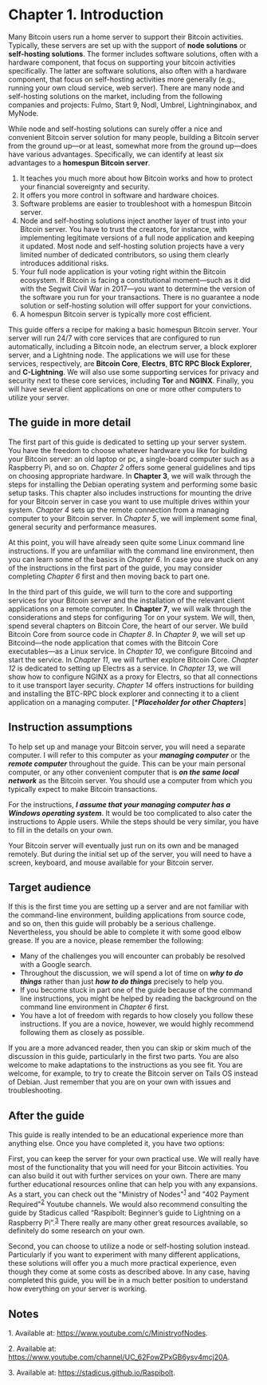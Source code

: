 # Chapter 1. Introduction

Many Bitcoin users run a home server to support their Bitcoin activities. Typically, these servers are set up with the support of **node solutions** or **self-hosting solutions**. The former includes software solutions, often with a hardware component, that focus on supporting your bitcoin activities specifically. The latter are software solutions, also often with a hardware component, that focus on self-hosting activities more generally (e.g., running your own cloud service, web server). There are many node and self-hosting solutions on the market, including from the following companies and projects: Fulmo, Start 9, Nodl, Umbrel, Lightninginabox, and MyNode.  

While node and self-hosting solutions can surely offer a nice and convenient Bitcoin server solution for many people, building a Bitcoin server from the ground up—or at least, somewhat more from the ground up—does have various advantages. Specifically, we can identify at least six advantages to a **homespun Bitcoin server**.      

1. It teaches you much more about how Bitcoin works and how to protect your financial sovereignty and security. 
2. It offers you more control in software and hardware choices.
3. Software problems are easier to troubleshoot with a homespun Bitcoin server. 
4. Node and self-hosting solutions inject another layer of trust into your Bitcoin server. You have to trust the creators, for instance, with implementing legitimate versions of a full node application and keeping it updated. Most node and self-hosting solution projects have a very limited number of dedicated contributors, so using them clearly introduces additional risks.
5. Your full node application is your voting right within the Bitcoin ecosystem. If Bitcoin is facing a constitutional moment—such as it did with the Segwit Civil War in 2017—you want to determine the version of the software you run for your transactions. There is no guarantee a node solution or self-hosting solution will offer support for your convictions.  
6. A homespun Bitcoin server is typically more cost efficient.    

This guide offers a recipe for making a basic homespun Bitcoin server. Your server will run 24/7 with core services that are configured to run automatically, including a Bitcoin node, an electrum server, a block explorer server, and a Lightning node. The applications we will use for these services, respectively, are **Bitcoin Core**, **Electrs**, **BTC RPC Block Explorer**, and **C-Lightning**. We will also use some supporting services for privacy and security next to these core services, including **Tor** and **NGINX**. Finally, you will have several client applications on one or more other computers to utilize your server.


## The guide in more detail

The first part of this guide is dedicated to setting up your server system. You have the freedom to choose whatever hardware you like for building your Bitcoin server: an old laptop or pc, a single-board computer such as a Raspberry Pi, and so on. *Chapter 2* offers some general guidelines and tips on choosing appropriate hardware. In **Chapter 3**, we will walk through the steps for installing the Debian operating system and performing some basic setup tasks. This chapter also includes instructions for mounting the drive for your Bitcoin server in case you want to use multiple drives within your system. *Chapter 4* sets up the remote connection from a managing computer to your Bitcoin server. In *Chapter 5*, we will implement some final, general security and performance measures. 

At this point, you will have already seen quite some Linux command line instructions. If you are unfamiliar with the command line environment, then you can learn some of the basics in *Chapter 6*. In case you are stuck on any of the instructions in the first part of the guide, you may consider completing *Chapter 6* first and then moving back to part one.    

In the third part of this guide, we will turn to the core and supporting services for your Bitcoin server and the installation of the relevant client applications on a remote computer. In **Chapter 7**, we will walk through the considerations and steps for configuring Tor on your system. We will, then, spend several chapters on Bitcoin Core, the heart of our server. We build Bitcoin Core from source code in *Chapter 8*. In *Chapter 9*, we will set up Bitcoind—the node application that comes with the Bitcoin Core executables—as a Linux service. In *Chapter 10*, we configure Bitcoind and start the service. In *Chapter 11*, we will further explore Bitcoin Core. *Chapter 12* is dedicated to setting up Electrs as a service. In *Chapter 13*, we will show how to configure NGINX as a proxy for Electrs, so that all connections to it use transport layer security. *Chapter 14* offers instructions for building and installing the BTC-RPC block explorer and connecting it to a client application on a managing computer. [******Placeholder for other Chapters*****]


## Instruction assumptions

To help set up and manage your Bitcoin server, you will need a separate computer. I will refer to this computer as your ***managing computer*** or the ***remote computer*** throughout the guide. This can be your main personal computer, or any other convenient computer that is ***on the same local network*** as the Bitcoin server. You should use a computer from which you typically expect to make Bitcoin transactions. 

For the instructions, ***I assume that your managing computer has a Windows operating system***. It would be too complicated to also cater the instructions to Apple users. While the steps should be very similar, you have to fill in the details on your own.   

Your Bitcoin server will eventually just run on its own and be managed remotely. But during the initial set up of the server, you will need to have a screen, keyboard, and mouse available for your Bitcoin server. 


## Target audience

If this is the first time you are setting up a server and are not familiar with the command-line environment, building applications from source code, and so on, then this guide will probably be a serious challenge. Nevertheless, you should be able to complete it with some good elbow grease. If you are a novice, please remember the following:

* Many of the challenges you will encounter can probably be resolved with a Google search. 
* Throughout the discussion, we will spend a lot of time on ***why to do things*** rather than just ***how to do things*** precisely to help you. 
* If you become stuck in part one of the guide because of the command line instructions, you might be helped by reading the background on the command line environment in *Chapter 6* first.   
* You have a lot of freedom with regards to how closely you follow these instructions. If you are a novice, however, we would highly recommend following them as closely as possible. 

If you are a more advanced reader, then you can skip or skim much of the discussion in this guide, particularly in the first two parts. You are also welcome to make adaptations to the instructions as you see fit. You are welcome, for example, to try to create the Bitcoin server on Tails OS instead of Debian. Just remember that you are on your own with issues and troubleshooting. 


## After the guide

This guide is really intended to be an educational experience more than anything else. Once you have completed it, you have two options:

First, you can keep the server for your own practical use. We will really have most of the functionality that you will need for your Bitcoin activities. You can also build it out with further services on your own. There are many further educational resources online that can help you with any expansions. As a start, you can check out the "Ministry of Nodes"<sup>[1](#footnote1)</sup> and "402 Payment Required"<sup>[2](#footnote2)</sup> Youtube channels. We would also recommend consulting the guide by Stadicus called “Raspibolt: Beginner’s guide to Lightning on a Raspberry Pi”.<sup>[3](#footnote3)</sup> There really are many other great resources available, so definitely do some research on your own.  

Second, you can choose to utilize a node or self-hosting solution instead. Particularly if you want to experiment with many different applications, these solutions will offer you a much more practical experience, even though they come at some costs as described above. In any case, having completed this guide, you will be in a much better position to understand how everything on your server is working. 


## Notes

<a name="footnote1">1</a>. Available at: https://www.youtube.com/c/MinistryofNodes.

<a name="footnote2">2</a>. Available at: https://www.youtube.com/channel/UC_62FowZPxGB6ysv4mcj20A. 

<a name="footnote3">3</a>. Available at: https://stadicus.github.io/Raspibolt. 